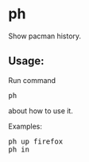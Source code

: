 # ph
Show pacman history.

## Usage:
Run command
<pre>
ph
</pre>
about how to use it.

Examples:
<pre>
ph up firefox
ph in
</pre>
